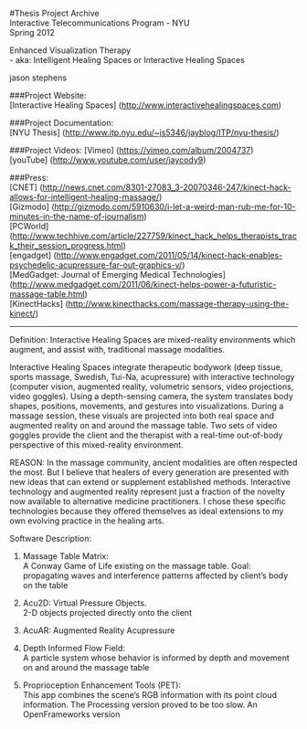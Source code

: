 #Thesis Project Archive  
Interactive Telecommunications Program - NYU  
Spring 2012  

Enhanced Visualization Therapy  
	- aka: Intelligent Healing Spaces or Interactive Healing Spaces  

jason stephens  

###Project Website:   
[Interactive Healing Spaces] (http://www.interactivehealingspaces.com)  

###Project Documentation:  
[NYU Thesis] (http://www.itp.nyu.edu/~js5346/jayblog/ITP/nyu-thesis/)  

###Project Videos:
[Vimeo] (https://vimeo.com/album/2004737)    
[youTube] (http://www.youtube.com/user/jaycody9)

###Press:    
[CNET] (http://news.cnet.com/8301-27083_3-20070346-247/kinect-hack-allows-for-intelligent-healing-massage/)    
[Gizmodo] (http://gizmodo.com/5910630/i-let-a-weird-man-rub-me-for-10-minutes-in-the-name-of-journalism)  
[PCWorld] (http://www.techhive.com/article/227759/kinect_hack_helps_therapists_track_their_session_progress.html)  
[engadget] (http://www.engadget.com/2011/05/14/kinect-hack-enables-psychedelic-acupressure-far-out-graphics-v/)  
[MedGadget:  Journal of Emerging Medical Technologies] (http://www.medgadget.com/2011/06/kinect-helps-power-a-futuristic-massage-table.html)  
[KinectHacks] (http://www.kinecthacks.com/massage-therapy-using-the-kinect/)  

________


Definition:
Interactive Healing Spaces are mixed-reality environments which augment, and assist with, traditional massage modalities.

Interactive Healing Spaces integrate therapeutic bodywork (deep tissue, sports massage, Swedish, Tui-Na, acupressure) with interactive technology (computer vision, augmented reality, volumetric sensors, video projections, video goggles). Using a depth-sensing camera, the system translates body shapes, positions, movements, and gestures into visualizations. During a massage session, these visuals are projected into both real space and augmented reality on and around the massage table. Two sets of video goggles provide the client and the therapist with a real-time out-of-body perspective of this mixed-reality environment.

REASON:
In the massage community, ancient modalities are often respected the most. But I believe that healers of every generation are presented with new ideas that can extend or supplement established methods. Interactive technology and augmented reality represent just a fraction of the novelty now available to alternative medicine practitioners. I chose these specific technologies because they offered themselves as ideal extensions to my own evolving practice in the healing arts.

Software Description:

1. Massage Table Matrix:    
A Conway Game of Life existing on the massage table.  Goal:  propagating waves and interference patterns affected by client’s body on the table

2. Acu2D:  Virtual Pressure Objects.  
2-D objects projected directly onto the client

3. AcuAR:  Augmented Reality Acupressure

4. Depth Informed Flow Field:    
A particle system whose behavior is informed by depth and movement on and around the massage table

5. Proprioception Enhancement Tools (PET):    
This app combines the scene’s RGB information with its point cloud information.  The Processing version proved to be too slow.  An OpenFrameworks version 

 



